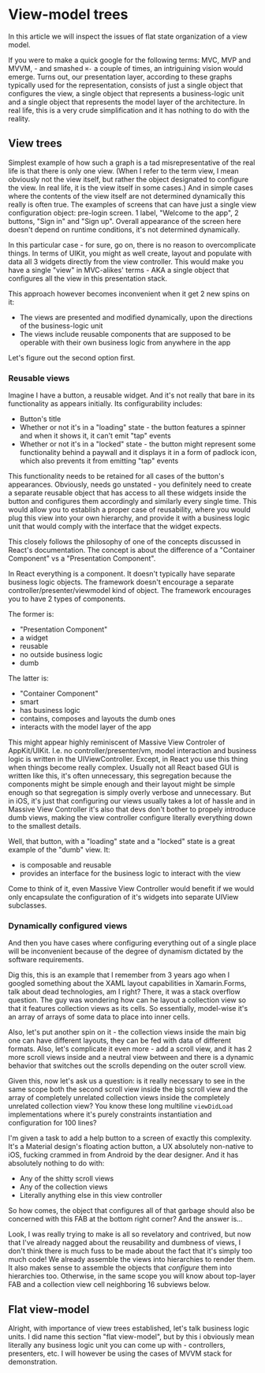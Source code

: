 # View-model trees

In this article we will inspect the issues of flat state organization of a view model.

If you were to make a quick google for the following terms: MVC, MVP and MVVM, - and smashed `⌘-` a couple of times, an intriguining vision would emerge.
Turns out, our presentation layer, according to these graphs typically used for the representation, consists of just a single object that configures the view, a single object that represents a business-logic unit and a single object that represents the model layer of the architecture.
In real life, this is a very crude simplification and it has nothing to do with the reality.

## View trees

Simplest example of how such a graph is a tad misrepresentative of the real life is that there is only one view. 
(When I refer to the term view, I mean obviously not the view itself, but rather the object designated to configure the view. In real life, it is the view itself in some cases.) 
And in simple cases where the contents of the view itself are not determined dynamically this really is often true. 
The examples of screens that can have just a single view configuration object: pre-login screen. 1 label, "Welcome to the app", 2 buttons, "Sign in" and "Sign up". Overall appearance of the screen here doesn't depend on runtime conditions, it's not determined dynamically.

In this particular case - for sure, go on, there is no reason to overcomplicate things. 
In terms of UIKit, you might as well create, layout and populate with data all 3 widgets directly from the view controller. 
This would make you have a single "view" in MVC-alikes' terms - AKA a single object that configures all the view in this presentation stack.

This approach however becomes inconvenient when it get 2 new spins on it:

- The views are presented and modified dynamically, upon the directions of the business-logic unit
- The views include reusable components that are supposed to be operable with their own business logic from anywhere in the app

Let's figure out the second option first.

### Reusable views

Imagine I have a button, a reusable widget. 
And it's not really that bare in its functionality as appears initially. Its configurability includes:

- Button's title
- Whether or not it's in a "loading" state - the button features a spinner and when it shows it, it can't emit "tap" events
- Whether or not it's in a "locked" state - the button might represent some functionality behind a paywall and it displays it in a form of padlock icon, which also prevents it from emitting "tap" events

This functionality needs to be retained for all cases of the button's appearances. 
Obviously, needs go unstated - you definitely need to create a separate reusable object that has access to all these widgets inside the button and configures them accordingly and similarly every single time. 
This would allow you to establish a proper case of reusability, where you would plug this view into your own hierarchy, and provide it with a business logic unit that would comply with the interface that the widget expects.

This closely follows the philosophy of one of the concepts discussed in React's documentation. 
The concept is about the difference of a "Container Component" vs a "Presentation Component".

In React everything is a component. 
It doesn't typically have separate business logic objects.
The framework doesn't encourage a separate controller/presenter/viewmodel kind of object.
The framework encourages you to have 2 types of components.

The former is:
- "Presentation Component"
- a widget
- reusable
- no outside business logic
- dumb

The latter is:
- "Container Component"
- smart
- has business logic
- contains, composes and layouts the dumb ones
- interacts with the model layer of the app

This might appear highly reminiscent of Massive View Controler of AppKit/UIKit. 
I.e. no controller/presenter/vm, model interaction and business logic is written in the UIViewController.
Except, in React you use this thing when things become really complex. Usually not all React based GUI is written like this, it's often unnecessary, this segregation because the components might be simple enough and their layout might be simple enough so that segregation is simply overly verbose and unnecessary. 
But in iOS, it's just that configuring our views usually takes a lot of hassle and in Massive View Controller it's also that devs don't bother to propely introduce dumb views, making the view controller configure literally everything down to the smallest details.

Well, that button, with a "loading" state and a "locked" state is a great example of the "dumb" view. It:

- is composable and reusable
- provides an interface for the business logic to interact with the view

Come to think of it, even Massive View Controller would benefit if we would only encapsulate the configuration of it's widgets into separate UIView subclasses.

### Dynamically configured views

And then you have cases where configuring everything out of a single place will be inconvenient because of the degree of dynamism dictated by the software requirements.

Dig this, this is an example that I remember from 3 years ago when I googled something about the XAML layout capabilities in Xamarin.Forms, talk about dead technologies, am I right? There, it was a stack overflow question. The guy was wondering how can he layout a collection view so that it features collection views as its cells. So essentially, model-wise it's an array of arrays of some data to place into inner cells.

Also, let's put another spin on it - the collection views inside the main big one can have different layouts, they can be fed with data of different formats. Also, let's complicate it even more - add a scroll view, and it has 2 more scroll views inside and a neutral view between and there is a dynamic behavior that switches out the scrolls depending on the outer scroll view.

Given this, now let's ask us a question: is it really necessary to see in the same scope both the second scroll view inside the big scroll view and the array of completely unrelated collection views inside the completely unrelated collection view? 
You know these long multiline `viewDidLoad` implementations where it's purely constraints instantiation and configuration for 100 lines?

I'm given a task to add a help button to a screen of exactly this complexity. 
It's a Material design's floating action button, a UX absolutely non-native to iOS, fucking crammed in from Android by the dear designer. And it has absolutely nothing to do with:

- Any of the shitty scroll views
- Any of the collection views
- Literally anything else in this view controller

So how comes, the object that configures all of that garbage should also be concerned with this FAB at the bottom right corner? And the answer is...

Look, I was really trying to make is all so revelatory and contrived, but now that I've already nagged about the reusability and dumbness of views, I don't think there is much fuss to be made about the fact that it's simply too much code! 
We already assemble the views into hierarchies to render them.
It also makes sense to assemble the objects that *configure* them into hierarchies too. 
Otherwise, in the same scope you will know about top-layer FAB and a collection view cell neighboring 16 subviews below.

## Flat view-model

Alright, with importance of view trees established, let's talk business logic units. I did name this section "flat view-model", but by this i obviously mean literally any business logic unit you can come up with - controllers, presenters, etc. I will however be using the cases of MVVM stack for demonstration.

